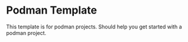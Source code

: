 # Podman Template

This template is for podman projects.
Should help you get started with a podman project.
